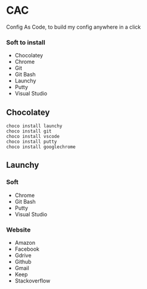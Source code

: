 # CAC
Config As Code, to build my config anywhere in a click

### Soft to install 
* Chocolatey
* Chrome
* Git
* Git Bash
* Launchy
* Putty
* Visual Studio

## Chocolatey
```
choco install launchy
choco install git
choco install vscode
choco install putty
choco install googlechrome
```
## Launchy
### Soft
* Chrome
* Git Bash
* Putty
* Visual Studio

### Website
* Amazon
* Facebook
* Gdrive
* Github
* Gmail
* Keep
* Stackoverflow

